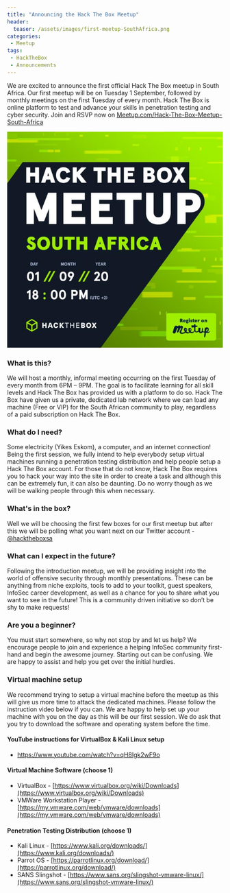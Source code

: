```yaml
---
title: "Announcing the Hack The Box Meetup"
header:
  teaser: /assets/images/first-meetup-SouthAfrica.png
categories:
 - Meetup
tags:
 - HackTheBox
 - Announcements
---
```


We are excited to announce the first official Hack The Box meetup in South Africa. Our first meetup will be on Tuesday 1 September, followed by monthly meetings on the first Tuesday of every month. Hack The Box is online platform to test and advance your skills in penetration testing and cyber security. Join and RSVP now on [Meetup.com/Hack-The-Box-Meetup-South-Africa](https://www.meetup.com/Hack-The-Box-Meetup-South-Africa)

[![meeting details](/assets/images/first-meetup-SouthAfrica.png "First Meeting")](https://www.meetup.com/Hack-The-Box-Meetup-South-Africa/events/272077209/)

### What is this?
We will host a monthly, informal meeting occurring on the first Tuesday of every month from 6PM – 9PM. The goal is to facilitate learning for all skill levels and Hack The Box has provided us with a platform to do so. Hack The Box have given us a private, dedicated lab network where we can load any machine (Free or VIP) for the South African community to play, regardless of a paid subscription on Hack The Box.

### What do I need?
Some electricity (Yikes Eskom), a computer, and an internet connection! Being the first session, we fully intend to help everybody setup virtual machines running a penetration testing distribution and help people setup a Hack The Box account. For those that do not know, Hack The Box requires you to hack your way into the site in order to create a task and although this can be extremely fun, it can also be daunting. Do no worry though as we will be walking people through this when necessary.

### What's in the box?
Well we will be choosing the first few boxes for our first meetup but after this we will be polling what you want next on our Twitter account - [@hacktheboxsa](https://twitter.com/hacktheboxsa)

### What can I expect in the future?
Following the introduction meetup, we will be providing insight into the world of offensive security through monthly presentations. These can be anything from niche exploits, tools to add to your toolkit, guest speakers, InfoSec career development, as well as a chance for you to share what you want to see in the future! This is a community driven initiative so don’t be shy to make requests!

### Are you a beginner?
You must start somewhere, so why not stop by and let us help? We encourage people to join and experience a helping InfoSec community first-hand and begin the awesome journey. Starting out can be confusing. We are happy to assist and help you get over the initial hurdles.

### Virtual machine setup
We recommend trying to setup a virtual machine before the meetup as this will give us more time to attack the dedicated machines. Please follow the instruction video below if you can. We are happy to help set up your machine with you on the day as this will be our first session. We do ask that you try to download the software and operating system before the time.

#### YouTube instructions for VirtualBox & Kali Linux setup
* https://www.youtube.com/watch?v=qH8Igk2wF9o

#### Virtual Machine Software (choose 1)
* VirtualBox - [https://www.virtualbox.org/wiki/Downloads](https://www.virtualbox.org/wiki/Downloads)
* VMWare Workstation Player - [https://my.vmware.com/web/vmware/downloads](https://my.vmware.com/web/vmware/downloads)

#### Penetration Testing Distribution (choose 1)
* Kali Linux - [https://www.kali.org/downloads/](https://www.kali.org/downloads/)
* Parrot OS - [https://parrotlinux.org/download/](https://parrotlinux.org/download/)
* SANS Slingshot - [https://www.sans.org/slingshot-vmware-linux/](https://www.sans.org/slingshot-vmware-linux/)
